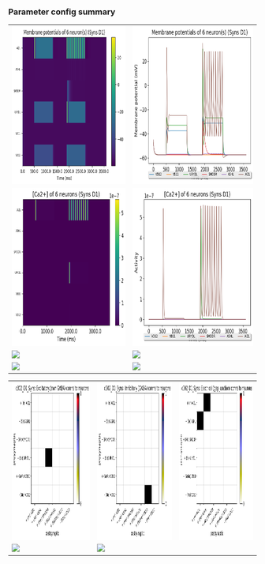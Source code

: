 ### Parameter config summary 
<table>

<tr>
  <td><a href="neurons_D1_Syns.png"><img alt=" " src="neurons_D1_Syns.png" height="320"/></a></td>
  <td><a href="traces_neuron_Syns_D1.png"><img alt=" " src="traces_neuron_Syns_D1.png" height="320"/></a></td>
</tr>

<tr>
  <td><a href="neuron_activity_D1_Syns.png"><img alt=" " src="neuron_activity_D1_Syns.png" height="320"/></a></td>
  <td><a href="traces_neuron_activity_Syns_D1.png"><img alt=" " src="traces_neuron_activity_Syns_D1.png" height="320"/></a></td>
</tr>

<tr>
  <td><a href="muscles_D1_Syns.png"><img alt=" " src="muscles_D1_Syns.png" height="320"/></a></td>
  <td><a href="traces_muscles_Syns_D1.png"><img alt=" " src="traces_muscles_Syns_D1.png" height="320"/></a></td>
</tr>

<tr>
  <td><a href="muscle_activity_D1_Syns.png"><img alt=" " src="muscle_activity_D1_Syns.png" height="320"/></a></td>
  <td><a href="traces_muscles_activity_Syns_D1.png"><img alt=" " src="traces_muscles_activity_Syns_D1.png" height="320"/></a></td>
</tr>
</table>
<table>

<tr><td><a href="c302_D1_Syns_exc_to_neurons.png"><img alt=" " src="c302_D1_Syns_exc_to_neurons.png" height="320"/></a></td>

  <td><a href="c302_D1_Syns_inh_to_neurons.png"><img alt=" " src="c302_D1_Syns_inh_to_neurons.png" height="320"/></a></td>

  <td><a href="c302_D1_Syns_elec_neurons_neurons.png"><img alt=" " src="c302_D1_Syns_elec_neurons_neurons.png" height="320"/></a></td></tr>

<tr><td><a href="c302_D1_Syns_exc_to_muscles.png"><img alt=" " src="c302_D1_Syns_exc_to_muscles.png" height="320"/></a></td>

  <td><a href="c302_D1_Syns_inh_to_muscles.png"><img alt=" " src="c302_D1_Syns_inh_to_muscles.png" height="320"/></a></td></tr>
</table>
